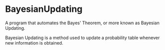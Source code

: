 # BayesianUpdating
A program that automates the Bayes' Theorem, or more known as Bayesian Updating.

Bayesian Updating is a method used to update a probability table whenever new information is obtained.